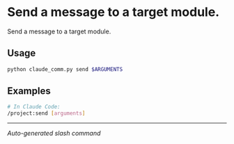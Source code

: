 # Send a message to a target module.

Send a message to a target module.

## Usage

```bash
python claude_comm.py send $ARGUMENTS
```

## Examples

```bash
# In Claude Code:
/project:send [arguments]
```

---
*Auto-generated slash command*
